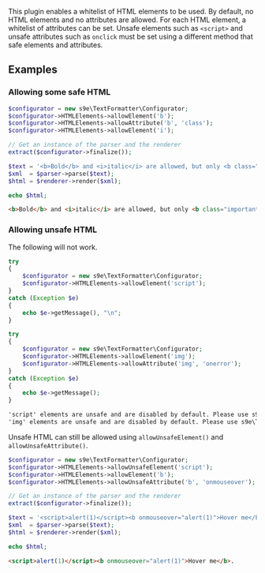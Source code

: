 This plugin enables a whitelist of HTML elements to be used. By default, no HTML elements and no attributes are allowed. For each HTML element, a whitelist of attributes can be set. Unsafe elements such as `<script>` and unsafe attributes such as `onclick` must be set using a different method that safe elements and attributes.

## Examples

### Allowing some safe HTML

```php
$configurator = new s9e\TextFormatter\Configurator;
$configurator->HTMLElements->allowElement('b');
$configurator->HTMLElements->allowAttribute('b', 'class');
$configurator->HTMLElements->allowElement('i');

// Get an instance of the parser and the renderer
extract($configurator->finalize());

$text = '<b>Bold</b> and <i>italic</i> are allowed, but only <b class="important">bold</b> can use the "class" attribute, not <i class="important">italic</i>.';
$xml  = $parser->parse($text);
$html = $renderer->render($xml);

echo $html;
```
```html
<b>Bold</b> and <i>italic</i> are allowed, but only <b class="important">bold</b> can use the "class" attribute, not <i>italic</i>.
```

### Allowing unsafe HTML

The following will not work.
```php
try
{
	$configurator = new s9e\TextFormatter\Configurator;
	$configurator->HTMLElements->allowElement('script');
}
catch (Exception $e)
{
	echo $e->getMessage(), "\n";
}

try
{
	$configurator = new s9e\TextFormatter\Configurator;
	$configurator->HTMLElements->allowElement('img');
	$configurator->HTMLElements->allowAttribute('img', 'onerror');
}
catch (Exception $e)
{
	echo $e->getMessage();
}
```
```html
'script' elements are unsafe and are disabled by default. Please use s9e\TextFormatter\Plugins\HTMLElements\Configurator::allowUnsafeElement() to bypass this security measure
'img' elements are unsafe and are disabled by default. Please use s9e\TextFormatter\Plugins\HTMLElements\Configurator::allowUnsafeAttribute() to bypass this security measure
```
Unsafe HTML can still be allowed using `allowUnsafeElement()` and `allowUnsafeAttribute()`.
```php
$configurator = new s9e\TextFormatter\Configurator;
$configurator->HTMLElements->allowUnsafeElement('script');
$configurator->HTMLElements->allowElement('b');
$configurator->HTMLElements->allowUnsafeAttribute('b', 'onmouseover');

// Get an instance of the parser and the renderer
extract($configurator->finalize());

$text = '<script>alert(1)</script><b onmouseover="alert(1)">Hover me</b>.';
$xml  = $parser->parse($text);
$html = $renderer->render($xml);

echo $html;
```
```html
<script>alert(1)</script><b onmouseover="alert(1)">Hover me</b>.
```
